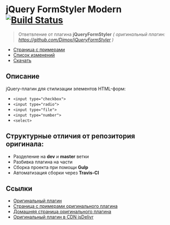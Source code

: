 # jQuery FormStyler Modern  [![Build Status](https://travis-ci.org/ange007/JQueryFormStyler-Modern.svg?branch=dev)](https://travis-ci.org/ange007/JQueryFormStyler-Modern)
>Ответвление от плагина **jQueryFormStyler** 
*( оригинальный плагин: https://github.com/Dimox/jQueryFormStyler )*

- [Страница с примерами](http://ange007.github.io/JQueryFormStyler-Modern/)
- [Список изменений](https://github.com/ange007/JQueryFormStylerModern/blob/dev/CHANGES.md)
- [Скачать](https://github.com/ange007/JQueryFormStyler-Modern/releases)

## Описание
jQuery-плагин для стилизации элементов HTML-форм:
- `<input type="checkbox">`
- `<input type="radio">`
- `<input type="file">`
- `<input type="number">`
- `<select>`

## Структурные отличия от репозитория оригинала:
- Разделение на **dev** и **master** ветки
- Разбивка плагина на части
- Cборка проекта при помощи **Gulp**
- Автоматизация сборки через **Travis-CI**

## Ссылки
- [Оригинальный плагин](https://github.com/Dimox/jQueryFormStyler/)
- [Страница с примерами оригинального плагина](http://dimox.github.io/jQueryFormStyler/demo/)
- [Домашняя страница оригинального плагина](http://dimox.name/jquery-form-styler/)
- [Оригинальный плагин в CDN jsDelivr](http://www.jsdelivr.com/#!jquery.formstyler)